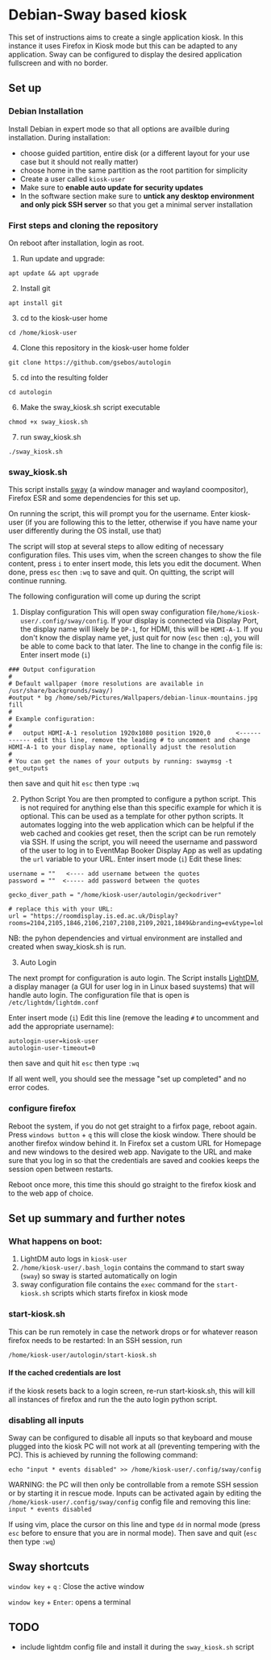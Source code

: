 # Debian-Sway based kiosk

This set of instructions aims to create a single application kiosk. In this instance it uses Firefox in Kiosk mode but this can be adapted to any application. Sway can be configured to display the desired application fullscreen and with no border.

## Set up

### Debian Installation

Install Debian in expert mode so that all options are availble during installation. During installation:
- choose guided partition, entire disk (or a different layout for your use case but it should not really matter)
- choose home in the same partition as the root partition for simplicity
- Create a user called `kiosk-user`
- Make sure to **enable auto update for security updates**
- In the software section make sure to **untick any desktop environment and only pick SSH server** so that you get a minimal server installation

### First steps and cloning the repository

On reboot after installation, login as root.

1. Run update and upgrade:
```
apt update && apt upgrade
```
2. Install git
```
apt install git
```
3. cd to the kiosk-user home
```
cd /home/kiosk-user
```
4. Clone this repository in the kiosk-user home folder
```
git clone https://github.com/gsebos/autologin
```  
5. cd into the resulting folder
```
cd autologin
```
6. Make the sway_kiosk.sh script executable
```
chmod +x sway_kiosk.sh
```
7. run sway_kiosk.sh 
```
./sway_kiosk.sh
```

### sway_kiosk.sh

This script installs [sway](https://swaywm.org/) (a window manager and wayland coompositor), Firefox ESR and some dependencies for this set up.

On running the script, this will prompt you for the username. Enter kiosk-user (if you are following this to the letter, otherwise if you have name your user differently during the OS install, use that)

The script will stop at several steps to allow editing of necessary configuration files. This uses vim, when the screen changes to show the file content, press `i` to enter insert mode, this lets you edit the document. When done, press `esc` then `:wq` to save and quit. On quitting, the script will continue running.

The following configuration will come up during the script
1. Display configuration
This will open sway configuration file`/home/kiosk-user/.config/sway/config`. If your display is connected via Display Port, the display name will likely be `DP-1`, for HDMI, this will be `HDMI-A-1`. If you don't know the display name yet, just quit for now (`esc` then `:q`), you will be able to come back to that later. The line to change in the config file is:
Enter insert mode (`i`)

```
### Output configuration
#
# Default wallpaper (more resolutions are available in /usr/share/backgrounds/sway/)
#output * bg /home/seb/Pictures/Wallpapers/debian-linux-mountains.jpg fill
#
# Example configuration:
#
#   output HDMI-A-1 resolution 1920x1080 position 1920,0       <------------ edit this line, remove the leading # to uncomment and change HDMI-A-1 to your display name, optionally adjust the resolution
#
# You can get the names of your outputs by running: swaymsg -t get_outputs

```
then save and quit hit `esc` then type `:wq`

2. Python Script
You are then prompted to configure a python script. This is not required for anything else than this specific example for which it is optional. This can be used as a template for other python scripts. It automates logging into the web application which can be helpful if the web cached and cookies get reset, then the script can be run remotely via SSH. If using the script, you will neeed the username and password of the user to log in to EventMap Booker Display App as well as updating the `url` variable to your URL.
Enter insert mode (`i`)
Edit these lines:
```
username = ""   <---- add username between the quotes
password = ""  <----- add password between the quotes
 
gecko_diver_path = "/home/kiosk-user/autologin/geckodriver"

# replace this with your URL: 
url = "https://roomdisplay.is.ed.ac.uk/Display?rooms=2104,2105,1846,2106,2107,2108,2109,2021,1849&branding=ev&type=lobbyCalendar&reEntry=1&confAuth=pin&calendarType=bookin"
```

NB: the pyhon dependencies and virtual environment are installed and created when sway_kiosk.sh is run.

3. Auto Login

The next prompt for configuration is auto login. The Script installs [LightDM]([url](https://wiki.archlinux.org/title/LightDM)), a display manager (a GUI for user log in in Linux based suystems) that will handle auto login. The configuration file that is open is `/etc/lightdm/lightdm.conf`

Enter insert mode (`i`)
Edit this line (remove the leading `#` to uncomment and add the appropriate username):
```
autologin-user=kiosk-user
autologin-user-timeout=0
```
then save and quit hit `esc` then type `:wq`

If all went well, you should see the message "set up completed" and no error codes.


### configure firefox

Reboot the system, if you do not get straight to a firfox page, reboot again. Press `windows button` + `q` this will close the kiosk window. There should be another firefox window behind it. In Firefox set a custom URL for Homepage and new windows to the desired web app. Navigate to the URL and make sure that you log in so that the credentials are saved and cookies keeps the session open between restarts. 

Reboot once more, this time this should go straight to the firefox kiosk and to the web app of choice.


## Set up summary and further notes

### What happens on boot:
1. LightDM auto logs in  `kiosk-user`
2. `/home/kiosk-user/.bash_login` contains the command to start sway (`sway`) so sway is started automatically on login
3. sway configuration file contains the `exec` command for the `start-kiosk.sh` scripts which starts firefox in kiosk mode

### start-kiosk.sh

This can be run remotely in case the network drops or for whatever reason firefox needs to be restarted:
In an SSH session, run
```
/home/kiosk-user/autologin/start-kiosk.sh
```

#### If the cached credentials are lost
if the kiosk resets back to a login screen, re-run start-kiosk.sh, this will kill all instances of firefox and run the the auto login python script.

### disabling all inputs
Sway can be configured to disable all inputs so that keyboard and mouse plugged into the kiosk PC will not work at all (preventing tempering with the PC). This is achieved by running the following command:
```
echo "input * events disabled" >> /home/kiosk-user/.config/sway/config
```

WARNING: the PC will then only be controllable from a remote SSH session or by starting it in rescue mode. Inputs can be activated again by editing the  `/home/kiosk-user/.config/sway/config` config file and removing this line:
`input * events disabled`

If using vim, place the cursor on this line and type `dd` in normal mode (press `esc` before to ensure that you are in normal mode). Then save and quit (`esc` then type `:wq`)

## Sway shortcuts

`window key` + `q` : Close the active window

`window key` + `Enter`: opens a terminal


## TODO
- include lightdm config file and install it during the `sway_kiosk.sh` script







